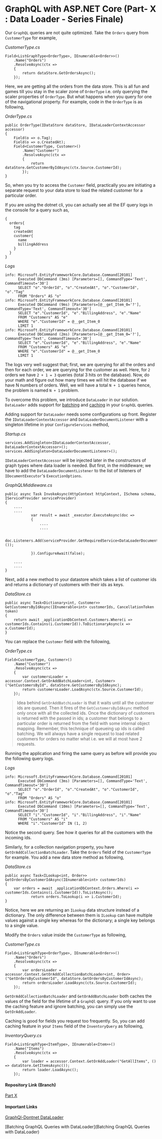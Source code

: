 # GraphQL with ASP.NET Core (Part- X : Data Loader - Series Finale)

Our `GraphQL` queries are not quite optimized. Take the `Orders` query from `CustomerType` for example,

*CustomerType.cs*

```
Field<ListGraphType<OrderType>, IEnumerable<Order>>()
    .Name("Orders")
    .ResolveAsync(ctx =>
    {
	    return dataStore.GetOrdersAsync();
    }); 
```

Here, we are getting all the orders from the data store. This is all fun and games till you stay in the scaler zone of `OrderType` i.e. only querying the scaler properties of `OrderType`. But what happens when you query for one of the navigational property. For example, code in the `OrderType` is as following,

*OrderType.cs*

```
public OrderType(IDataStore dataStore, IDataLoaderContextAccessor accessor)
{
	Field(o => o.Tag);
	Field(o => o.CreatedAt);
	Field<CustomerType, Customer>()
		.Name("Customer")
		.ResolveAsync(ctx =>
	    {            
		    return dataStore.GetCustomerByIdAsync(ctx.Source.CustomerId);  
	    });
}
```

So, when you try to access the `Customer` field, practically you are initiating a separate request to your data store to load the related customer for a particular order.

If you are using the dotnet cli, you can actually see all the EF query logs in the console for a query such as,

```
{
  orders{
    tag
    createdAt
    customer{
      name
      billingAddress
    }
  }
}
``` 
*Logs*
```
info: Microsoft.EntityFrameworkCore.Database.Command[20101]
      Executed DbCommand (3ms) [Parameters=[], CommandType='Text', CommandTimeout='30']
      SELECT "o"."OrderId", "o"."CreatedAt", "o"."CustomerId", "o"."Tag"
      FROM "Orders" AS "o"
info: Microsoft.EntityFrameworkCore.Database.Command[20101]
      Executed DbCommand (9ms) [Parameters=[@__get_Item_0='?'], CommandType='Text', CommandTimeout='30']
      SELECT "e"."CustomerId", "e"."BillingAddress", "e"."Name"
      FROM "Customers" AS "e"
      WHERE "e"."CustomerId" = @__get_Item_0
      LIMIT 1
info: Microsoft.EntityFrameworkCore.Database.Command[20101]
      Executed DbCommand (2ms) [Parameters=[@__get_Item_0='?'], CommandType='Text', CommandTimeout='30']
      SELECT "e"."CustomerId", "e"."BillingAddress", "e"."Name"
      FROM "Customers" AS "e"
      WHERE "e"."CustomerId" = @__get_Item_0
      LIMIT 1
```

The logs very well suggest that; first, we are querying for all the orders and then for each order, we are querying for the customer as well. Here, for `2` orders we have `2 + 1 = 3` queries (total 3 hits on the database). Now, do your math and figure out how many times we will hit the database if we have N numbers of orders. Well, we will have a total `N + 1` queries hence, the problem is named `N + 1` problem. 

To overcome this problem, we introduce `DataLoader` in our solution. `DataLoader` adds support for [batching](https://github.com/facebook/dataloader#batching) and [caching](https://github.com/facebook/dataloader#caching) in your `GraphQL` queries. 

Adding support for `DataLoader` needs some configurations up front. Register the `IDataLoaderContextAccessor` and `DataLoaderDocumentListener` with a singleton lifetime in your `ConfigureServices` method,

*Startup.cs*

```
services.AddSingleton<IDataLoaderContextAccessor, DataLoaderContextAccessor>();
services.AddSingleton<DataLoaderDocumentListener>();
```

`IDataLoaderContextAccessor` will be injected later in the constructors of graph types where data loader is needed. But first, in the middleware; we have to add the `DataLoaderDocumentListener` to the list of listeners of `IDocumentExecutor`'s `ExecutionOptions`. 

*GraphQLMiddleware.cs*

```
public async Task InvokeAsync(HttpContext httpContext, ISchema schema, IServiceProvider serviceProvider)  
{
    ....
    ....
            var result = await _executor.ExecuteAsync(doc =>
            {
                ....
                ....

                doc.Listeners.Add(serviceProvider.GetRequiredService<DataLoaderDocumentListener>());

            }).ConfigureAwait(false);

    ....
    ....            
}
```

Next, add a new method to your datastore which takes a list of customer ids and returns a dictionary of customers with their ids as keys.

*DataStore.cs*

```
public async Task<Dictionary<int, Customer>> GetCustomersByIdAsync(IEnumerable<int> customerIds, CancellationToken token)
{
    return await _applicationDbContext.Customers.Where(i => customerIds.Contains(i.CustomerId)).ToDictionaryAsync(x => x.CustomerId);
}
```

You can replace the `Customer` field with the following,


*OrderType.cs*

```
Field<CustomerType, Customer>()  
    .Name("Customer")
    .ResolveAsync(ctx =>
    {            
        var customersLoader = accessor.Context.GetOrAddBatchLoader<int, Customer>("GetCustomersById", dataStore.GetCustomersByIdAsync);
        return customersLoader.LoadAsync(ctx.Source.CustomerId);  
    });
```

> Idea behind `GetOrAddBatchLoader` is that it waits until all the customer ids are queued. Then it fires of the `GetCustomersByIdAsync` method only once with all the collected ids. Once the dictionary of customers is returned with the passed in ids; a customer that belongs to a particular order is returned from the field with some internal object mapping. Remember, this technique of queueing up ids is called batching. We will always have a single request to load related customers for orders no matter what i.e. we will at most have 2 requests.

Running the application and firing the same query as before will provide you the following query logs.

*Logs*

```
info: Microsoft.EntityFrameworkCore.Database.Command[20101]
      Executed DbCommand (3ms) [Parameters=[], CommandType='Text', CommandTimeout='30']
      SELECT "o"."OrderId", "o"."CreatedAt", "o"."CustomerId", "o"."Tag"
      FROM "Orders" AS "o"
info: Microsoft.EntityFrameworkCore.Database.Command[20101]
      Executed DbCommand (10ms) [Parameters=[], CommandType='Text', CommandTimeout='30']
      SELECT "i"."CustomerId", "i"."BillingAddress", "i"."Name"
      FROM "Customers" AS "i"
      WHERE "i"."CustomerId" IN (1, 2)
```

Notice the second query. See how it queries for all the customers with the incoming ids. 

Similarly, for a collection navigation property, you have `GetOrAddCollectionBatchLoader`. Take the `Orders` field of the `CustomerType` for example. You add a new data store method as following,

*DataStore.cs*
```
public async Task<ILookup<int, Order>> GetOrdersByCustomerIdAsync(IEnumerable<int> customerIds)  
{
    var orders = await _applicationDbContext.Orders.Where(i => customerIds.Contains(i.CustomerId)).ToListAsync();
            return orders.ToLookup(i => i.CustomerId);
}
```

Notice, here we are returning an `ILookup` data structure instead of a dictionary. The only difference between them is `ILookup` can have multiple values against a single key whereas for the dictionary; a single key belongs to a single value.

Modify the `Orders` value inside the `CustomerType` as following,

*CustomerType.cs*

```
Field<ListGraphType<OrderType>, IEnumerable<Order>>()  
    .Name("Orders")
    .ResolveAsync(ctx => 
    {
        var ordersLoader = accessor.Context.GetOrAddCollectionBatchLoader<int, Order>("GetOrdersByCustomerId", dataStore.GetOrdersByCustomerIdAsync);
        return ordersLoader.LoadAsync(ctx.Source.CustomerId);
    });
```

`GetOrAddCollectionBatchLoader` and `GetOrAddBatchLoader` both caches the values of the field for the lifetime of a `GraphQl` query. If you only want to use the caching feature and ignore batching, you can simply use the `GetOrAddLoader`. 

Caching is good for fields you request too frequently. So, you can add caching feature in your `Items` field of the `InventoryQuery` as following,

*InventoryQuery.cs*

```
Field<ListGraphType<ItemType>, IEnumerable<Item>>()  
    .Name("Items")
    .ResolveAsync(ctx =>
    {
        var loader = accessor.Context.GetOrAddLoader("GetAllItems", () => dataStore.GetItemsAsync());
        return loader.LoadAsync();
    });
```

#### Repository Link (Branch)

[Part X](https://github.com/fiyazbinhasan/GraphQLCore/tree/Part_X_DataLoader)

#### Important Links

[GraphQl-Dontnet DataLoader](https://graphql-dotnet.github.io/dataloader/)

[Batching GraphQL Queries with DataLoader](Batching GraphQL Queries with DataLoader)
 
